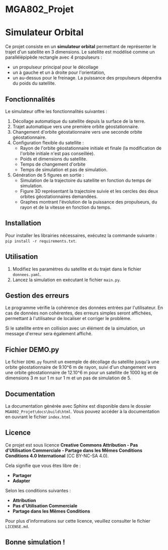 # MGA802_Projet
Simulateur Orbital
==================

Ce projet consiste en un **simulateur orbital** permettant de représenter le trajet d'un satellite en 3 dimensions. 
Le satellite est modélisé comme un parallélépipède rectangle avec 4 propulseurs : 
- un propulseur principal pour le décollage
- un à gauche et un à droite pour l'orientation,  
- un au-dessus pour le freinage. 
La puissance des propulseurs dépendra du poids du satellite.

Fonctionnalités
---------------

Le simulateur offre les fonctionnalités suivantes :

1. Décollage automatique du satellite depuis la surface de la terre.
2. Trajet automatique vers une première orbite géostationnaire.
3. Changement d'orbite géostationnaire vers une seconde orbite géostationnaire.
4. Configuration flexible du satellite :
   - Rayon de l'orbite géostationnaire initiale et finale (la modification de l'orbite initiale n'est pas conseillée).
   - Poids et dimensions du satellite.
   - Temps de changement d'orbite
   - Temps de simulation et pas de simulation.
5. Génération de 5 figures en sortie :
   - Simulation de la trajectoire du satellite en fonction du temps de simulation.
   - Figure 3D représentant la trajectoire suivie et les cercles des deux orbites géostationnaires demandées.
   - Graphes montrant l'évolution de la puissance des propulseurs, du rayon et de la vitesse en fonction du temps.

Installation
------------

Pour installer les librairies nécessaires, exécutez la commande suivante :
```pip install -r requirements.txt```.

Utilisation
-----------

1. Modifiez les paramètres du satellite et du trajet dans le fichier `donnees.yaml`.
2. Lancez la simulation en exécutant le fichier `main.py`.

Gestion des erreurs
-------------------

Le programme vérifie la cohérence des données entrées par l'utilisateur. 
En cas de données non cohérentes, des erreurs simples seront affichées, 
permettant à l'utilisateur de localiser et corriger le problème.

Si le satellite entre en collision avec un élément de la simulation, 
un message d'erreur sera également affiché.

Fichier DEMO.py
---------------

Le fichier `DEMO.py` fournit un exemple de décollage du satellite jusqu'à une 
orbite géostationnaire de 9.10^6 m de rayon, suivi d'un changement vers une orbite géostationnaire 
de 12.10^6 m pour un satellite de 1000 kg et de dimensions 3 m sur 1 m sur 1 m et un pas de simulation de 5.

Documentation
-------------

La documentation générée avec Sphinx est disponible dans le dossier `MGA802_Projet\docs\build\html`. 
Vous pouvez accéder à la documentation en ouvrant le fichier `index.html`

Licence
-------

Ce projet est sous licence **Creative Commons Attribution - Pas d'Utilisation Commerciale - Partage dans les Mêmes Conditions Conditions 4.0 International** (CC BY-NC-SA 4.0).

Cela signifie que vous êtes libre de :

- **Partager** 
- **Adapter** 

Selon les conditions suivantes :

- **Attribution** 
- **Pas d'Utilisation Commerciale** 
- **Partage dans les Mêmes Conditions** 

Pour plus d'informations sur cette licence, veuillez consulter le fichier `LICENSE.md`.

Bonne simulation !
------------------

